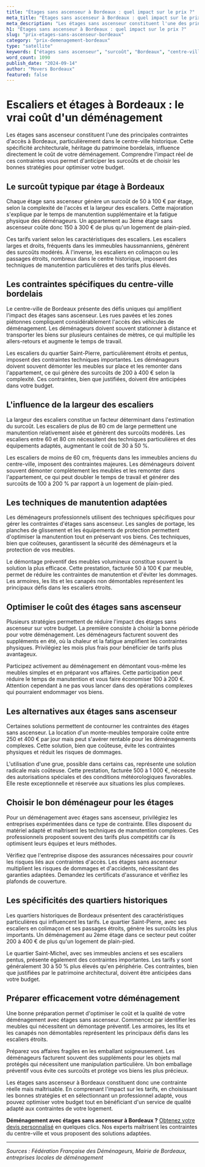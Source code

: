 ```yaml
---
title: "Étages sans ascenseur à Bordeaux : quel impact sur le prix ?"
meta_title: "Étages sans ascenseur à Bordeaux : quel impact sur le prix ?"
meta_description: "Les étages sans ascenseur constituent l'une des principales contraintes d'accès à Bordeaux, particulièrement dans le centre-ville historique. Cette sp."
h1: "Étages sans ascenseur à Bordeaux : quel impact sur le prix ?"
slug: "prix-etages-sans-ascenseur-bordeaux"
category: "prix-demenagement-bordeaux"
type: "satellite"
keywords: ["étages sans ascenseur", "surcoût", "Bordeaux", "centre-ville", "escaliers"]
word_count: 1090
publish_date: "2024-09-14"
author: "Movers Bordeaux"
featured: false
---
```



# Escaliers et étages à Bordeaux : le vrai coût d'un déménagement

Les étages sans ascenseur constituent l'une des principales contraintes d'accès à Bordeaux, particulièrement dans le centre-ville historique. Cette spécificité architecturale, héritage du patrimoine bordelais, influence directement le coût de votre déménagement. Comprendre l'impact réel de ces contraintes vous permet d'anticiper les surcoûts et de choisir les bonnes stratégies pour optimiser votre budget.

## Le surcoût typique par étage à Bordeaux

Chaque étage sans ascenseur génère un surcoût de 50 à 100 € par étage, selon la complexité de l'accès et la largeur des escaliers. Cette majoration s'explique par le temps de manutention supplémentaire et la fatigue physique des déménageurs. Un appartement au 3ème étage sans ascenseur coûte donc 150 à 300 € de plus qu'un logement de plain-pied.

Ces tarifs varient selon les caractéristiques des escaliers. Les escaliers larges et droits, fréquents dans les immeubles haussmanniens, génèrent des surcoûts modérés. À l'inverse, les escaliers en colimaçon ou les passages étroits, nombreux dans le centre historique, imposent des techniques de manutention particulières et des tarifs plus élevés.

## Les contraintes spécifiques du centre-ville bordelais

Le centre-ville de Bordeaux présente des défis uniques qui amplifient l'impact des étages sans ascenseur. Les rues pavées et les zones piétonnes compliquent considérablement l'accès des véhicules de déménagement. Les déménageurs doivent souvent stationner à distance et transporter les biens sur plusieurs centaines de mètres, ce qui multiplie les allers-retours et augmente le temps de travail.

Les escaliers du quartier Saint-Pierre, particulièrement étroits et pentus, imposent des contraintes techniques importantes. Les déménageurs doivent souvent démonter les meubles sur place et les remonter dans l'appartement, ce qui génère des surcoûts de 200 à 400 € selon la complexité. Ces contraintes, bien que justifiées, doivent être anticipées dans votre budget.

## L'influence de la largeur des escaliers

La largeur des escaliers constitue un facteur déterminant dans l'estimation du surcoût. Les escaliers de plus de 80 cm de large permettent une manutention relativement aisée et génèrent des surcoûts modérés. Les escaliers entre 60 et 80 cm nécessitent des techniques particulières et des équipements adaptés, augmentant le coût de 30 à 50 %.

Les escaliers de moins de 60 cm, fréquents dans les immeubles anciens du centre-ville, imposent des contraintes majeures. Les déménageurs doivent souvent démonter complètement les meubles et les remonter dans l'appartement, ce qui peut doubler le temps de travail et générer des surcoûts de 100 à 200 % par rapport à un logement de plain-pied.

## Les techniques de manutention adaptées

Les déménageurs professionnels utilisent des techniques spécifiques pour gérer les contraintes d'étages sans ascenseur. Les sangles de portage, les planches de glissement et les équipements de protection permettent d'optimiser la manutention tout en préservant vos biens. Ces techniques, bien que coûteuses, garantissent la sécurité des déménageurs et la protection de vos meubles.

Le démontage préventif des meubles volumineux constitue souvent la solution la plus efficace. Cette prestation, facturée 50 à 100 € par meuble, permet de réduire les contraintes de manutention et d'éviter les dommages. Les armoires, les lits et les canapés non démontables représentent les principaux défis dans les escaliers étroits.

## Optimiser le coût des étages sans ascenseur

Plusieurs stratégies permettent de réduire l'impact des étages sans ascenseur sur votre budget. La première consiste à choisir la bonne période pour votre déménagement. Les déménageurs facturent souvent des suppléments en été, où la chaleur et la fatigue amplifient les contraintes physiques. Privilégiez les mois plus frais pour bénéficier de tarifs plus avantageux.

Participez activement au déménagement en démontant vous-même les meubles simples et en préparant vos affaires. Cette participation peut réduire le temps de manutention et vous faire économiser 100 à 200 €. Attention cependant à ne pas vous lancer dans des opérations complexes qui pourraient endommager vos biens.

## Les alternatives aux étages sans ascenseur

Certaines solutions permettent de contourner les contraintes des étages sans ascenseur. La location d'un monte-meubles temporaire coûte entre 250 et 400 € par jour mais peut s'avérer rentable pour les déménagements complexes. Cette solution, bien que coûteuse, évite les contraintes physiques et réduit les risques de dommages.

L'utilisation d'une grue, possible dans certains cas, représente une solution radicale mais coûteuse. Cette prestation, facturée 500 à 1 000 €, nécessite des autorisations spéciales et des conditions météorologiques favorables. Elle reste exceptionnelle et réservée aux situations les plus complexes.

## Choisir le bon déménageur pour les étages

Pour un déménagement avec étages sans ascenseur, privilégiez les entreprises expérimentées dans ce type de contrainte. Elles disposent du matériel adapté et maîtrisent les techniques de manutention complexes. Ces professionnels proposent souvent des tarifs plus compétitifs car ils optimisent leurs équipes et leurs méthodes.

Vérifiez que l'entreprise dispose des assurances nécessaires pour couvrir les risques liés aux contraintes d'accès. Les étages sans ascenseur multiplient les risques de dommages et d'accidents, nécessitant des garanties adaptées. Demandez les certificats d'assurance et vérifiez les plafonds de couverture.

## Les spécificités des quartiers historiques

Les quartiers historiques de Bordeaux présentent des caractéristiques particulières qui influencent les tarifs. Le quartier Saint-Pierre, avec ses escaliers en colimaçon et ses passages étroits, génère les surcoûts les plus importants. Un déménagement au 2ème étage dans ce secteur peut coûter 200 à 400 € de plus qu'un logement de plain-pied.

Le quartier Saint-Michel, avec ses immeubles anciens et ses escaliers pentus, présente également des contraintes importantes. Les tarifs y sont généralement 30 à 50 % plus élevés qu'en périphérie. Ces contraintes, bien que justifiées par le patrimoine architectural, doivent être anticipées dans votre budget.

## Préparer efficacement votre déménagement

Une bonne préparation permet d'optimiser le coût et la qualité de votre déménagement avec étages sans ascenseur. Commencez par identifier les meubles qui nécessitent un démontage préventif. Les armoires, les lits et les canapés non démontables représentent les principaux défis dans les escaliers étroits.

Préparez vos affaires fragiles en les emballant soigneusement. Les déménageurs facturent souvent des suppléments pour les objets mal protégés qui nécessitent une manipulation particulière. Un bon emballage préventif vous évite ces surcoûts et protège vos biens les plus précieux.

Les étages sans ascenseur à Bordeaux constituent donc une contrainte réelle mais maîtrisable. En comprenant l'impact sur les tarifs, en choisissant les bonnes stratégies et en sélectionnant un professionnel adapté, vous pouvez optimiser votre budget tout en bénéficiant d'un service de qualité adapté aux contraintes de votre logement.

**Déménagement avec étages sans ascenseur à Bordeaux ?** [Obtenez votre devis personnalisé](/blog/demenagement-entreprise-bordeaux/demenagement-entreprise-bordeaux-guide) en quelques clics. Nos experts maîtrisent les contraintes du centre-ville et vous proposent des solutions adaptées.

---

*Sources : Fédération Française des Déménageurs, Mairie de Bordeaux, entreprises locales de déménagement*
